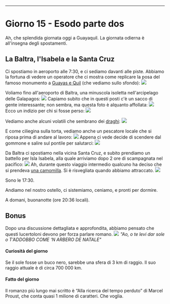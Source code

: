 ---
# Giorno 15 - Esodo parte dos
Ah, che splendida giornata oggi a Guayaquil.
La giornata odierna è all'insegna degli spostamenti.
## La Baltra, l'Isabela e la Santa Cruz
Ci spostiamo in aeroporto alle 7:30, e ci sediamo davanti alle piste. Abbiamo la fortuna di vedere un operatore che ci mostra come replicare la posa del famoso monumento a [Guayas e Quil](https://www.tripadvisor.es/Attraction_Review-g303845-d13129425-Reviews-Monumento_a_Guayas_y_Quil-Guayaquil_Guayas_Province.html) (che vediamo sullo sfondo):
![](../photos/blog/15/IMG_0674.webp)

Voliamo fino all'aeroporto di Baltra, una minuscola isoletta nell'arcipelago delle Galapagos:
![](../photos/blog/15/IMG_0680.webp)
Capiamo subito che in questi posti c'è un sacco di gente interessante; non sembra, ma questa foto è alquanto affollata:
![](../photos/blog/15/IMG_0686.webp)
Ecco un indizio per chi si fosse perso:
![](../photos/blog/15/IMG_0689.webp)

Vediamo anche alcuni volatili che sembrano dei [draghi](https://it.wikipedia.org/wiki/Fregata_magnificens):
![](../photos/blog/15/IMG_0704.webp)

E come ciliegina sulla torta, vediamo anche un pescatore locale che si riposa prima di andare al lavoro:
![](../photos/blog/15/IMG_0690.webp)
Appena ci vede decide di scendere dal gommone e salire sul pontile per salutarci:
![](../photos/blog/15/IMG_0696.webp)

Da Baltra ci spostiamo nella vicina Santa Cruz, e subito prendiamo un battello per Isla Isabela, alla quale arriviamo dopo 2 ore di scampagnata nel pacifico:
![](../photos/blog/15/IMG_0742.webp)
Ah, durante questo viaggio intermedio qualcuno ha deciso che si prendeva [una camomilla](https://www.my-personaltrainer.it/Foglietti-illustrativi/Xamamina.html). Si è risvegliata quando abbiamo attraccato.
![](../photos/blog/15/IMG_letargo.webp)

Sono le 17:30.

Andiamo nel nostro ostello, ci sistemiamo, ceniamo, e pronti per dormire.

A domani, buonanotte (ore 20:36 locali).

## Bonus
Dopo una discussione dettagliata e approfondita, abbiamo pensato che questi lucertoloni devono per forza parlare romano.
![](../photos/blog/15/IMG_0688.webp)
*"Ao, o te levi dar sole o T’ADDOBBO COME ‘N ARBERO DE NATALE"*

#### Curiosità del giorno
Se il sole fosse un buco nero, sarebbe una sfera di 3 km di raggio. Il suo raggio attuale è di circa 700 000 km.
#### Fatto del giorno
Il romanzo più lungo mai scritto è “Alla ricerca del tempo perduto” di Marcel Proust, che conta quasi 1 milione di caratteri. Che voglia.





